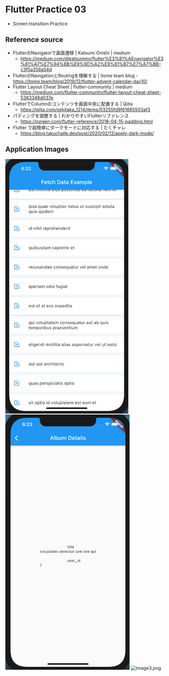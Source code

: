 # Flutter Practice 03

- Screen transition Practice

## Reference source
- FlutterのNavigatorで画面遷移 | Katsumi Onishi | medium
  - https://medium.com/@katsummy/flutter%E3%81%AEnavigator%E3%81%A7%E7%94%BB%E9%9D%A2%E9%81%B7%E7%A7%BB-c3f5a358a54d
- FlutterのNavigationとRoutingを理解する | itome team blog
		- https://itome.team/blog/2019/12/flutter-advent-calendar-day10/
- Flutter Layout Cheat Sheet | flutter-community | medium
  - https://medium.com/flutter-community/flutter-layout-cheat-sheet-5363348d037e
- FlutterでColumnのコンテンツを画面中央に配置する | Qiita
  - https://qiita.com/sekitaka_1214/items/03255fd9f61685503af3
- パディングを調整する | わかりやすいFlutterリファレンス
  - https://nzigen.com/flutter-reference/2018-04-15-padding.html
- Flutter で超簡単にダークモードに対応する | たくチャレ
  - https://blog.takuchalle.dev/post/2020/02/12/apply-dark-mode/

## Application Images
![image1.png](https://github.com/JUNKI555/flutter_practice02/blob/main/image1.png)
![image2.png](https://github.com/JUNKI555/flutter_practice02/blob/main/image2.png)
![image3.png](https://github.com/JUNKI555/flutter_practice02/blob/main/image3.png)
